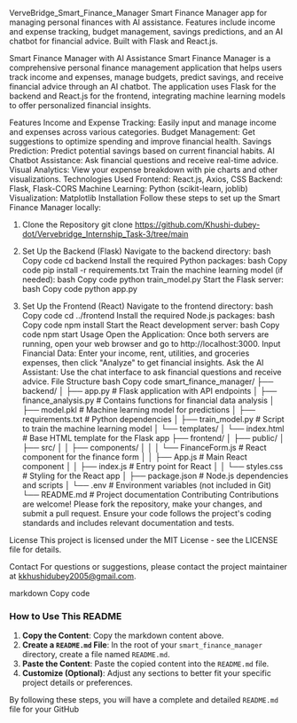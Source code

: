 VerveBridge_Smart_Finance_Manager
Smart Finance Manager app for managing personal finances with AI assistance. Features include income and expense tracking, budget management, savings predictions, and an AI chatbot for financial advice. Built with Flask and React.js.

Smart Finance Manager with AI Assistance
Smart Finance Manager is a comprehensive personal finance management application that helps users track income and expenses, manage budgets, predict savings, and receive financial advice through an AI chatbot. The application uses Flask for the backend and React.js for the frontend, integrating machine learning models to offer personalized financial insights.

Features
Income and Expense Tracking: Easily input and manage income and expenses across various categories.
Budget Management: Get suggestions to optimize spending and improve financial health.
Savings Prediction: Predict potential savings based on current financial habits.
AI Chatbot Assistance: Ask financial questions and receive real-time advice.
Visual Analytics: View your expense breakdown with pie charts and other visualizations.
Technologies Used
Frontend: React.js, Axios, CSS
Backend: Flask, Flask-CORS
Machine Learning: Python (scikit-learn, joblib)
Visualization: Matplotlib
Installation
Follow these steps to set up the Smart Finance Manager locally:

1. Clone the Repository
git clone https://github.com/Khushi-dubey-dot/Vervebridge_Internship_Task-3/tree/main

2. Set Up the Backend (Flask)
Navigate to the backend directory:
bash
Copy code
cd backend
Install the required Python packages:
bash
Copy code
pip install -r requirements.txt
Train the machine learning model (if needed):
bash
Copy code
python train_model.py
Start the Flask server:
bash
Copy code
python app.py
3. Set Up the Frontend (React)
Navigate to the frontend directory:
bash
Copy code
cd ../frontend
Install the required Node.js packages:
bash
Copy code
npm install
Start the React development server:
bash
Copy code
npm start
Usage
Open the Application: Once both servers are running, open your web browser and go to http://localhost:3000.
Input Financial Data: Enter your income, rent, utilities, and groceries expenses, then click "Analyze" to get financial insights.
Ask the AI Assistant: Use the chat interface to ask financial questions and receive advice.
File Structure
bash
Copy code
smart_finance_manager/
├── backend/
│   ├── app.py                  # Flask application with API endpoints
│   ├── finance_analysis.py     # Contains functions for financial data analysis
│   ├── model.pkl               # Machine learning model for predictions
│   ├── requirements.txt        # Python dependencies
│   ├── train_model.py          # Script to train the machine learning model
│   └── templates/
│       └── index.html          # Base HTML template for the Flask app
├── frontend/
│   ├── public/
│   ├── src/
│   │   ├── components/
│   │   │   └── FinanceForm.js  # React component for the finance form
│   │   ├── App.js              # Main React component
│   │   ├── index.js            # Entry point for React
│   │   └── styles.css          # Styling for the React app
│   ├── package.json            # Node.js dependencies and scripts
│   └── .env                    # Environment variables (not included in Git)
└── README.md                   # Project documentation
Contributing
Contributions are welcome! Please fork the repository, make your changes, and submit a pull request. Ensure your code follows the project's coding standards and includes relevant documentation and tests.

License
This project is licensed under the MIT License - see the LICENSE file for details.

Contact
For questions or suggestions, please contact the project maintainer at kkhushidubey2005@gmail.com.

markdown
Copy code

### How to Use This README

1. **Copy the Content**: Copy the markdown content above.
2. **Create a `README.md` File**: In the root of your `smart_finance_manager` directory, create a file named `README.md`.
3. **Paste the Content**: Paste the copied content into the `README.md` file.
4. **Customize (Optional)**: Adjust any sections to better fit your specific project details or preferences.

By following these steps, you will have a complete and detailed `README.md` file for your GitHub
